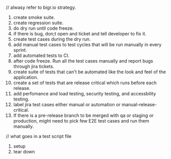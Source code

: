 // alwasy refer to bigr.io strategy.

1) create smoke suite.
2) create regression suite.
3) do dry run until code freeze.
4) if there is bug, don;t open and ticket and tell developer to fix it.
5) create test cases during the dry run. 
6) add manual test cases to test cycles that will be run manually in every sprint.
7) add automated tests to CI.
8) after code freeze. Run all the test cases manually and report bugs through jira tickets. 
9) create suite of tests that can't be automated like the look and feel of the application.
10) create a set of tests that are release critical which runs before each release.
11) add perfomance and load testing, security testing, and accessbility testing. 
12) label jira test cases either manual or automation or manual-release-critical.
13) If there is a pre-release branch to be merged with qa or staging or production, might need to pick few E2E test cases and run them manually.


// what goes in a test script file

1) setup
2) tear down







